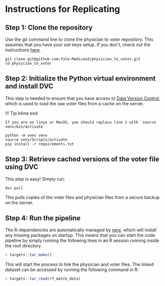 # Instructions for Replicating

## Step 1: Clone the repository

Use the git command line to clone the physician to voter repository.  This
assumes that you have your ssh keys setup. If you don't, check out the
instructions
[here](https://docs.github.com/en/authentication/connecting-to-github-with-ssh/generating-a-new-ssh-key-and-adding-it-to-the-ssh-agent).

```
git clone git@github.com:Yale-Medicaid/physician_to_voter.git
cd physician_to_voter
```

## Step 2: Initialize the Python virtual environment and install DVC

This step is needed to ensure that you have access to [Data Version
Control](https://dvc.org/), which is used to load the raw voter files from a
cache on the server.

!!! Tip inline end

    If you are on linux or MacOS, you should replace line 2 with `source venv/bin/activate`


```
python -m venv venv
source venv/Scripts/activate
pip install -r requirements.txt
```


## Step 3: Retrieve cached versions of the voter file using DVC

This step is easy! Simply run:

```
dvc pull
```

This pulls copies of the voter files and physician files from a secure backup on the server.

## Step 4: Run the pipeline

The R-dependencies are automatically managed by [renv](https://rstudio.github.io/renv/articles/renv.html), which will install any missing packages on startup. This means that you can start the code pipeline by simply running the following lines in an R session running inside the root directory.

```r
> targets::tar_make()
```

This will start the process to link the physician and voter files. The linked dataset can be accessed by running the following command in R:

```r
> targets::tar_read(rf_match_data)
```
